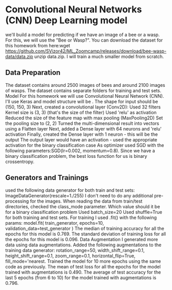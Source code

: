 # Convolutional Neural Networks (CNN) Deep Learning model
we'll build a model for predicting if we have an image of a bee or a wasp. For this, we will use the "Bee or Wasp?". You can download the dataset for this homework from here:wget https://github.com/SVizor42/ML_Zoomcamp/releases/download/bee-wasp-data/data.zip unzip data.zip.
I  will train a much smaller model from scratch.
## Data Preparation
The dataset contains around 2500 images of bees and around 2100 images of wasps.
The dataset contains separate folders for training and test sets.
Model
For this homework we will use Convolutional Neural Network (CNN). I'll use Keras and model structure will be .
The shape for input should be (150, 150, 3)
Next, created a convolutional layer (Conv2D):
Used 32 filters
Kernel size is (3, 3) (that's the size of the filter)
Used 'relu' as activation
Reduced the size of the feature map with max pooling (MaxPooling2D)
Set the pooling size to (2, 2)
Turned the multi-dimensional result into vectors using a Flatten layer
Next, added a Dense layer with 64 neurons and 'relu' activation
Finally, created the Dense layer with 1 neuron - this will be the output
The output layer would have an activation - used the appropriate activation for the binary classification case
As optimizer used SGD with the following parameters:SGD(lr=0.002, momentum=0.8).
Since we have a binary classification problem, the best loss function for us is binary crossentropy.
## Generators and Trainings
used the following data generator for both train and test sets:
ImageDataGenerator(rescale=1./255)
I  don't need to do any additional pre-processing for the images.
When reading the data from train/test directories, checked the class_mode parameter. Which value should it be for a binary classification problem
Used batch_size=20
Used shuffle=True for both training and test sets.
For training I used .fit() with the following params:
model.fit(
    train_generator,
    epochs=10,
    validation_data=test_generator
)
The median of training accuracy for all the epochs for this model is 0.769.
The standard deviation of training loss for all the epochs for this model is 0.096.
Data Augmentation
I generated more data using data augmentations.
Added the following augmentations to the training data generator:
rotation_range=50,
width_shift_range=0.1,
height_shift_range=0.1,
zoom_range=0.1,
horizontal_flip=True,
fill_mode='nearest.
Trained the model for 10 more epochs using the same code as previously.
The mean of test loss for all the epochs for the model trained with augmentations is 0.490.
The average of test accuracy for the last 5 epochs (from 6 to 10) for the model trained with augmentations is 0.796.

